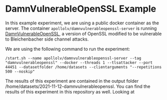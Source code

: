 # DamnVulnerableOpenSSL Example
In this example experiment, we are using a public docker container as the server.
The container `apollolv/damnvulnerableopenssl-server` is running [DamnVulnerableOpenSSL](https://github.com/tls-attacker/DamnVulnerableOpenSSL), a version of OpenSSL modified to be vulnerable to Bleichenbacher side channel attacks.

We are using the following command to run the experiment:

`/start.sh --name apollolv/damnvulnerableopenssl-server --tag "damnvulnerableopenssl" --docker --threads 1 --tlsattacker --port 44451 --datasetfolder /home/datasets --clientarguments "--repetitions 500 --noskip"`

The results of this experiment are contained in the output folder /home/datasets/2021-11-12-damnvulnerableopenssl.
You can find the results of this experiment in this repository as well.
Looking at 